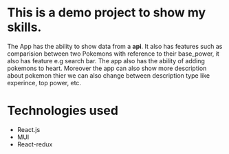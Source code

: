 # This is a demo project to show my skills.
The App has the ability to show data from a **api**. 
It  also has features such as comparision between two Pokemons with reference to their base_power, it also has feature e.g search bar.
The app also has the ability of adding pokemons to heart. Moreover the app can also show more
description about pokemon thier we can also change between description type like experince, top power, etc.
# Technologies used
* React.js
* MUI
* React-redux
